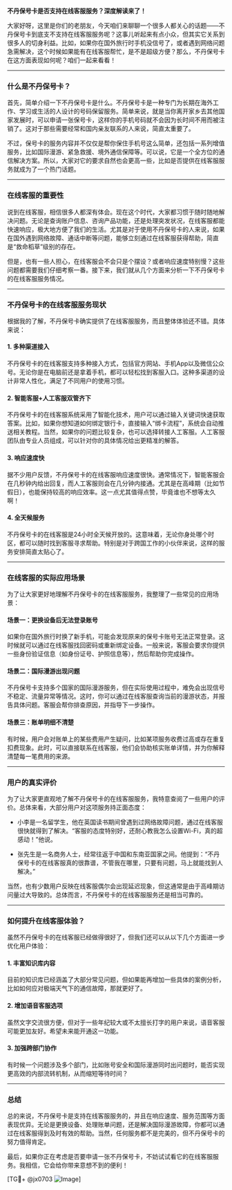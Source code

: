 **不丹保号卡是否支持在线客服服务？深度解读来了！**

大家好呀，这里是你们的老朋友，今天咱们来聊聊一个很多人都关心的话题——不丹保号卡到底支不支持在线客服服务呢？这事儿听起来有点小众，但其实它关系到很多人的切身利益。比如，如果你在国外旅行时手机没信号了，或者遇到网络问题急需解决，这个时候如果能有在线客服帮忙，是不是超级方便？那么，不丹保号卡在这方面表现如何呢？咱们一起来看看！

---

### **什么是不丹保号卡？**

首先，简单介绍一下不丹保号卡是什么。不丹保号卡是一种专门为长期在海外工作、学习或生活的人设计的号码保留服务。简单来说，就是当你离开家乡去其他国家发展时，可以申请一张保号卡，这样你的手机号码就不会因为长时间不用而被注销了。这对于那些需要经常和国内亲友联系的人来说，简直太重要了。

不过，保号卡的服务内容并不仅仅是帮你保住手机号这么简单，还包括一系列增值服务，比如国际漫游、紧急救援、境外通信保障等。可以说，它是一个全方位的通信解决方案。所以，大家对它的要求自然也会更高一些，比如是否提供在线客服服务就成为了一个热门话题。

---

### **在线客服的重要性**

说到在线客服，相信很多人都深有体会。现在这个时代，大家都习惯于随时随地解决问题。无论是查询账户信息、咨询产品功能，还是处理突发状况，在线客服都能快速响应，极大地方便了我们的生活。尤其是对于使用不丹保号卡的人来说，如果在国外遇到网络故障、通话中断等问题，能够立刻通过在线客服获得帮助，简直是“救命稻草”级别的存在。

但是，也有一些人担心，在线客服会不会只是个摆设？或者响应速度特别慢？这些问题都需要我们仔细考察一番。接下来，我们就从几个方面来分析一下不丹保号卡的在线客服服务情况。

---

### **不丹保号卡的在线客服服务现状**

根据我的了解，不丹保号卡确实提供了在线客服服务，而且整体体验还不错。具体来说：

#### 1. **多种渠道接入**
不丹保号卡的在线客服支持多种接入方式，包括官方网站、手机App以及微信公众号。无论你是在电脑前还是拿着手机，都可以轻松找到客服入口。这种多渠道的设计非常人性化，满足了不同用户的使用习惯。

#### 2. **智能客服+人工客服双管齐下**
不丹保号卡的在线客服系统采用了智能化技术，用户可以通过输入关键词快速获取答案。比如，如果你想知道如何绑定银行卡，直接输入“绑卡流程”，系统会自动推送相关教程。当然，如果你的问题比较复杂，也可以选择转接人工客服。人工客服团队由专业人员组成，可以针对你的具体情况给出更精准的解答。

#### 3. **响应速度快**
据不少用户反馈，不丹保号卡的在线客服响应速度很快。通常情况下，智能客服会在几秒钟内给出回复，而人工客服则会在几分钟内接通。尤其是在高峰期（比如节假日），也能保持较高的响应效率。这一点尤其值得点赞，毕竟谁也不想等太久啊！

#### 4. **全天候服务**
不丹保号卡的在线客服是24小时全天候开放的。这意味着，无论你身处哪个时区，都可以随时找到客服寻求帮助。特别是对于跨国工作的小伙伴来说，这样的服务安排简直太贴心了。

---

### **在线客服的实际应用场景**

为了让大家更好地理解不丹保号卡的在线客服服务，我整理了一些常见的应用场景：

#### 场景一：更换设备后无法登录账号
如果你在国外旅行时换了新手机，可能会发现原来的保号卡账号无法正常登录。这时候就可以通过在线客服找回密码或重新绑定设备。一般来说，客服会要求你提供一些身份验证信息（如身份证号、护照信息等），然后帮助你完成操作。

#### 场景二：国际漫游出现问题
不丹保号卡支持多个国家的国际漫游服务，但在实际使用过程中，难免会出现信号不稳定、流量异常等情况。这时，你可以通过在线客服查询当前的漫游状态，并报告具体问题。客服会帮你排查原因，并指导下一步操作。

#### 场景三：账单明细不清楚
有时候，用户会对账单上的某些费用产生疑问，比如某项服务收费过高或存在重复扣费现象。此时，可以直接联系在线客服，他们会协助核实账单详情，并为你解释清楚每一笔费用的来源。

---

### **用户的真实评价**

为了让大家更直观地了解不丹保号卡的在线客服服务，我特意查阅了一些用户的评价。总体来看，大部分用户对这项服务持正面态度：

- 小李是一名留学生，他在英国读书期间曾遇到过网络故障问题，通过在线客服很快就得到了解决。“客服的态度特别好，还耐心教我怎么设置Wi-Fi，真的超感动！”他说。
  
- 张先生是一名商务人士，经常往返于中国和东南亚国家之间。他提到：“不丹保号卡的在线客服真的很靠谱，不管我在哪里，只要有问题，马上就能找到人解决。”

当然，也有少数用户反映在线客服偶尔会出现延迟现象，但这通常是由于高峰期访问量过大导致的。总体而言，不丹保号卡的在线客服服务还是相当可靠的。

---

### **如何提升在线客服体验？**

虽然不丹保号卡的在线客服已经做得很好了，但我们还可以从以下几个方面进一步优化用户体验：

#### 1. **丰富知识库内容**
目前的知识库已经涵盖了大部分常见问题，但如果能再增加一些具体的案例分析，比如如何应对极端天气下的通信故障，那就更好了。

#### 2. **增加语音客服选项**
虽然文字交流很方便，但对于一些年纪较大或不太擅长打字的用户来说，语音客服可能更加友好。希望未来能开通这一功能。

#### 3. **加强跨部门协作**
有时候一个问题涉及多个部门，比如账号安全和国际漫游同时出问题时，能否实现更高效的内部流转机制，从而缩短等待时间？

---

### **总结**

总的来说，不丹保号卡是支持在线客服服务的，并且在响应速度、服务范围等方面表现优异。无论是更换设备、处理账单问题，还是解决国际漫游故障，你都可以通过在线客服得到及时有效的帮助。当然，任何服务都不是完美的，但不丹保号卡的努力值得肯定。

最后，如果你正在考虑是否要申请一张不丹保号卡，不妨试试看它的在线客服服务。我相信，它会给你带来意想不到的便利！

[TG💪+ @jx0703 ![Image](https://github.com/user-attachments/assets/dbca1d08-cadb-493c-b0ec-ad6f7a83f270)]